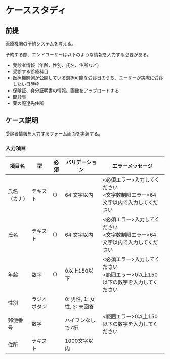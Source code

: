 # ケーススタディ

## 前提

医療機関の予約システムを考える。

予約する際、エンドユーザーは以下のような情報を入力する必要がある。

- 受診者情報（年齢、性別、氏名、住所など）
- 受診する診療科目
- 医療機関側が公開している選択可能な受診日のうち、ユーザーが実際に受診したい日時枠
- 保険証、身分証明書の情報。画像をアップロードする
- 問診表
- 薬の配達先住所

## ケース説明

受診者情報を入力するフォーム画面を実装する。

### 入力項目

<!-- prettier-ignore -->
| 項目名       | 型       | 必須 | バリデーション | エラーメッセージ                                                                 |
| ------------ | -------- | ---- | -------------- | -------------------------------------------------------------------------------- |
| 氏名（カナ） | テキスト | ○    | 64 文字以内    | <必須エラー>入力してください<br/><文字数制限エラー>64 文字以内で入力してください |
| 氏名         | テキスト | ○    | 64 文字以内    | <必須エラー>入力してください<br/><文字数制限エラー>64 文字以内で入力してください |
| 年齢         | 数字     | ○    | 0以上150以下    | <必須エラー>入力してください<br/><範囲エラー>0以上150以下の数字を入力してください |
| 性別         | ラジオボタン |   | 0: 男性, 1: 女性, 2: 未回答    |  |
| 郵便番号         | 数字 |   | ハイフンなしで7桁 | <範囲エラー>0以上150以下の数字を入力してください |
| 住所         | テキスト |   | 1000文字以内 | |
